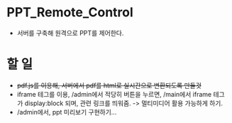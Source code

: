 # PPT_Remote_Control
 - 서버를 구축해 원격으로 PPT를 제어한다.

# 할 일
 - ~~pdf.js를 이용해, 서버에서 pdf를 html로 실시간으로 변환되도록 만들것~~
 - iframe 테그를 이용, /admin에서 적당히 버튼을 누르면, /main에서 iframe 테그가 display:block 되며, 관련 링크를 띄워줌. -> 멀티미디어 활용 가능하게 하기.
 - /admin에서, ppt 미리보기 구현하기...
